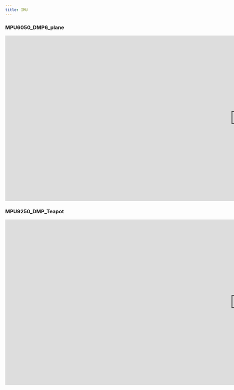 ```yaml
---
title: IMU
---
```

### MPU6050_DMP6_plane 

<iframe width="1519" height="529" src="https://www.youtube.com/embed/gIHMfZ8dDKQ" title="e89f8254 1c09 41e7 943d 36ab1d39db1b" frameborder="0" allow="accelerometer; autoplay; clipboard-write; encrypted-media; gyroscope; picture-in-picture; web-share" allowfullscreen></iframe>

### MPU9250_DMP_Teapot

<iframe width="1519" height="529" src="https://www.youtube.com/embed/oh9MZYByoos" title="0ff5776d b4b6 4282 ab4f 99bb3907d812" frameborder="0" allow="accelerometer; autoplay; clipboard-write; encrypted-media; gyroscope; picture-in-picture; web-share" allowfullscreen></iframe>
